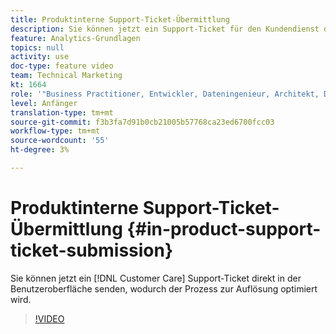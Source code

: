 ```yaml
---
title: Produktinterne Support-Ticket-Übermittlung
description: Sie können jetzt ein Support-Ticket für den Kundendienst direkt in der Benutzeroberfläche einreichen, um den Prozess zur Lösung zu optimieren.
feature: Analytics-Grundlagen
topics: null
activity: use
doc-type: feature video
team: Technical Marketing
kt: 1664
role: '"Business Practitioner, Entwickler, Dateningenieur, Architekt, Data Architect, Administrator, Leader"'
level: Anfänger
translation-type: tm+mt
source-git-commit: f3b3fa7d91b0cb21005b57768ca23ed6700fcc03
workflow-type: tm+mt
source-wordcount: '55'
ht-degree: 3%

---
```



# Produktinterne Support-Ticket-Übermittlung {#in-product-support-ticket-submission}

Sie können jetzt ein [!DNL Customer Care] Support-Ticket direkt in der Benutzeroberfläche senden, wodurch der Prozess zur Auflösung optimiert wird.

>[!VIDEO](https://video.tv.adobe.com/v/23133/?quality=12)
